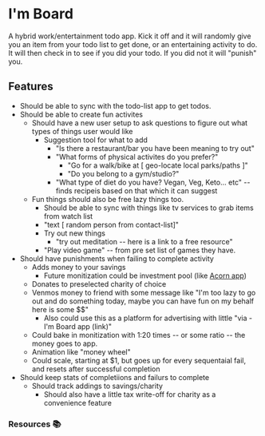 # I'm Board

A hybrid work/entertainment todo app. Kick it off and it will randomly give you an item from your todo list to get done,
 or an entertaining activity to do. It will then check in to see if you did your todo. If you did not it will "punish" you.

## Features

- Should be able to sync with the todo-list app to get todos.
- Should be able to create fun activites
  - Should have a new user setup to ask questions to figure out what types of things user would like
    - Suggestion tool for what to add
      - "Is there a restaurant/bar you have been meaning to try out"
      - "What forms of physical activites do you prefer?"
        - "Go for a walk/bike at [ geo-locate local parks/paths ]"
        - "Do you belong to a gym/studio?"
      - "What type of diet do you have? Vegan, Veg, Keto... etc" -- finds recipeis based on that which it can suggest
  - Fun things should also be free lazy things too.
    - Should be able to sync with things like tv services to grab items from watch list
    - "text [ random person from contact-list]"
    - Try out new things
      - "try out meditation -- here is a link to a free resource"
    - "Play video game" -- from pre set list of games they have.
- Should have punishments when failing to complete activity
  - Adds money to your savings
    - Future monitization could be investment pool (like [Acorn app])
  - Donates to preselected charity of choice
  - Venmos money to friend with some message like "I'm too lazy to go out and do something today, maybe you can have fun on my behalf here is some $$"
    - Also could use this as a platform for advertising with little "via - I'm Board app (link)"
  - Could bake in monitization with 1:20 times -- or some ratio -- the money goes to app.
  - Animation like "money wheel"
  - Could scale, starting at $1, but goes up for every sequentaial fail, and resets after successful completion
- Should keep stats of completiions and failurs to complete
  - Should track addings to savings/charity
    - Should also have a little tax write-off for charity as a convenience feature


### Resources 📚

[Acorn app]: https://www.acorns.com/
